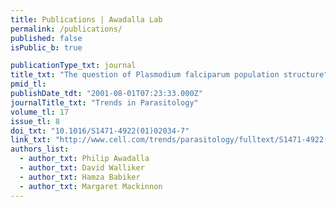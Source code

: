 ```yaml
---
title: Publications | Awadalla Lab
permalink: /publications/
published: false
isPublic_b: true

publicationType_txt: journal
title_txt: "The question of Plasmodium falciparum population structure"
pmid_tl: 
publishDate_tdt: "2001-08-01T07:23:33.000Z"
journalTitle_txt: "Trends in Parasitology"
volume_tl: 17
issue_tl: 8
doi_txt: "10.1016/S1471-4922(01)02034-7"
link_txt: "http://www.cell.com/trends/parasitology/fulltext/S1471-4922(01)02034-7?_returnURL=http%3A%2F%2Flinkinghub.elsevier.com%2Fretrieve%2Fpii%2FS1471492201020347%3Fshowall%3Dtrue"
authors_list: 
  - author_txt: Philip Awadalla
  - author_txt: David Walliker
  - author_txt: Hamza Babiker
  - author_txt: Margaret Mackinnon
---
```

